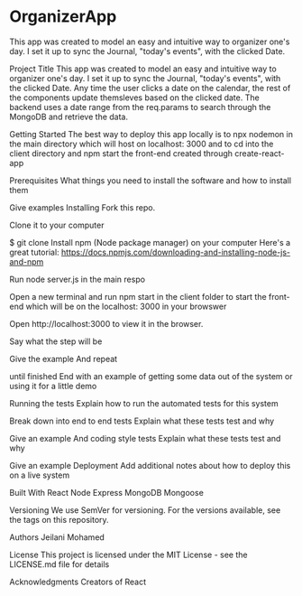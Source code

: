 # OrganizerApp
This app was created to model an easy and intuitive way to organizer one's day. I set it up to sync the Journal, "today's events", with the clicked Date. 





Project Title
This app was created to model an easy and intuitive way to organizer one's day. I set it up to sync the Journal, "today's events", with the clicked Date. Any time the user clicks a date on the calendar, the rest of the components update themsleves based on the clicked date.
The backend uses a date range from the req.params to search through the MongoDB and retrieve the data. 

Getting Started
The best way to deploy this app locally is to npx nodemon in the main directory which will host on localhost: 3000
and to cd into the client directory and npm start the front-end created through create-react-app


Prerequisites
What things you need to install the software and how to install them

Give examples
Installing
Fork this repo.

Clone it to your computer

$ git clone <repo URL>
Install npm (Node package manager) on your computer
Here's a great tutorial: https://docs.npmjs.com/downloading-and-installing-node-js-and-npm

Run node server.js in the main respo

Open a new terminal and run npm start in the client folder to start the front-end which will be on the localhost: 3000 in your browswer 


Open http://localhost:3000 to view it in the browser.

Say what the step will be

Give the example
And repeat

until finished
End with an example of getting some data out of the system or using it for a little demo

Running the tests
Explain how to run the automated tests for this system

Break down into end to end tests
Explain what these tests test and why

Give an example
And coding style tests
Explain what these tests test and why

Give an example
Deployment
Add additional notes about how to deploy this on a live system

Built With
React
Node
Express
MongoDB
Mongoose

Versioning
We use SemVer for versioning. For the versions available, see the tags on this repository.

Authors
Jeilani Mohamed

License
This project is licensed under the MIT License - see the LICENSE.md file for details

Acknowledgments
Creators of React
